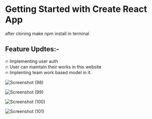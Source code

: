 # Getting Started with Create React App
after cloning make npm install in terminal

## Feature Updtes:-
🔥 Implementing user auth\
🔥 User can maintain their works in this website\
🔥 Implenting team work based model in it.



![Screenshot (98)](https://user-images.githubusercontent.com/85950488/180993185-460f9c9c-b66a-4684-84cc-ead138c639e1.png)


![Screenshot (99)](https://user-images.githubusercontent.com/85950488/180993205-dcdd3da9-eb8e-48c0-b5cd-8c1047041d4d.png)


![Screenshot (100)](https://user-images.githubusercontent.com/85950488/180993217-7445391c-9aae-44ea-a261-c3845db0ee79.png)


![Screenshot (101)](https://user-images.githubusercontent.com/85950488/180993225-f96c96d1-6c74-4759-b40d-464bb02c2974.png)
